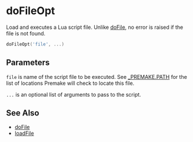 # doFileOpt

Load and executes a Lua script file. Unlike [doFile](doFile.md), no error is raised if the file is not found.

```lua
doFileOpt('file', ...)
```

## Parameters

`file` is name of the script file to be executed. See [_PREMAKE.PATH](_PREMAKE.PATH.md) for the list of locations Premake will check to locate this file.

`...` is an optional list of arguments to pass to the script.

## See Also

- [doFile](doFile.md)
- [loadFile](loadFile.md)

